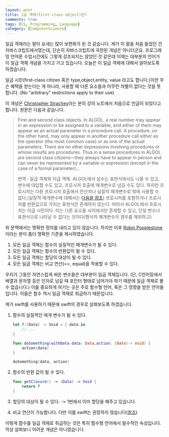 ```yaml
---
layout: post
title: 1급 객체(first-class object)란?
comments: true
tags: [CS, Programming, Language]
category: [ComputerScience]
---  
```


일급 객체라는 말이 요새는 많이 보편화가 된 것 같습니다. 제가 이 말을 처음 들었던 건 자바스크립트에서였는데, 단순히 자바스크립트에 국한된 개념은 아니더군요. 프로그래밍 언어론 수업시간에도 그렇게 강조되지는 않았던 것 같은데 이제는 대부분의 언어가 이 일급 객체 개념을 가지고 가고 있습니다. 오늘은 이 일급 객체에 대해서 알아보도록 하겠습니다.

일급 시민(first-class citizen 혹은 type,object,entity, value 라고도 합니다.)이란 무슨 혜택을 받는다는 게 아니라, 사용할 때 다른 요소들과 아무런 차별이 없다는 것을 뜻합니다. (No "arbitrary" restrictions apply to their use)  

이 개념은 [Christopher Strachey](https://en.wikipedia.org/wiki/Christopher_Strachey)라는 분의 강의 노트에서 처음으로 언급이 되었다고 합니다. 원문은 다음과 같습니다.

> First and second class objects. In ALGOL, a real number may appear in an expression or be assigned to a variable, and either of them may appear as an actual parameter in a procedure call. A procedure, on the other hand, may only appear in another procedure call either as the operator (the most common case) or as one of the actual parameters. There are no other expressions involving procedures or whose results are procedures. Thus in a sense procedures in ALGOL are second class citizens—they always have to appear in person and can never be represented by a variable or expression (except in the case of a formal parameter)... 
>
> 번역 : 일급 객체와 이급 객체. ALGOL에서 실수는 표현식에서도 나올 수 있고, 변수에 대입할 수도 있고, 프로시저 호출에 매개변수로 넘길 수도 있다. 하지만 프로시저는 다른 프로시저 호출에서 연산자나 실질적 매개변수로 밖에 사용할 수 없다.(실질적 매개변수에 대해서는 [다음을 참조](https://chortle.ccsu.edu/Java5/Notes/chap34A/ch34A_3.html)) 프로시저를 포함하거나 프로시저를 반환값으로 가지는 표현식은 존재하지 않는다. 따라서  ALGOL에서 프로시저는 이급 시민이다. 이는 다른 요소들 사이에서만 존재할 수 있고, 단일 변수나 표현식으로 나타날 수 없다는 것이다(형식적 매개변수의 경우를 제외하고)  

위 문맥에서는 명확한 정의를 내리고 있지 않습니다. 하지만 이후 [Robin Popplestone](https://en.wikipedia.org/wiki/Robin_Popplestone)이라는 분이 좀더 명확한 기준을 제시하였습니다.  

1. 모든 일급 객체는 함수의 실질적인 매개변수가 될 수 있다.
2. 모든 일급 객체는 함수의 반환값이 될 수 있다.
3. 모든 일급 객체는 할당의 대상이 될 수 있다.
4. 모든 일급 객체는 비교 연산(==, equal)을 적용할 수 있다.
   
우리가 그동안 자연스럽게 써온 변수들은 대부분이 일급 객체입니다. (단, C언어등에서 배열과 문자열 등은 인자로 넘길 때 포인터 형태로 넘어가야 하기 때문에 일급 객체로 볼 수 없습니다.) 이를 중요하게 여기는 곳은 주로 함수형 언어, 혹은 그 영향을 받은 언어들입니다. 이들은 함수 역시 일급 객체로 취급하기 때문입니다.

제가 swift를 사용하기 때문에 swift의 경우로 살펴보도록 하겠습니다. 


1. 함수의 실질적인 매개 변수가 될 수 있다. 

    ```swift
    let f:(Data) -> Void = { data in
        // ...
    } 

    func doSomething(withData data: Data,action: (Data)-> Void) {
        action(data)
    }

    doSomething(data, action) 
    ```  

2. 함수의 반환 값이 될 수 있다.

    ```swift
    func getClosure() -> (Data) -> Void {
        return f
    }
    ```  

3. 할당의 대상이 될 수 있다. -> 1번에서 이미 할당을 해주고 있습니다.

4. 비교 연산이 가능합니다. 다만 이를 swift는 권장하지 않습니다([참조](https://stackoverflow.com/questions/24111984/how-do-you-test-functions-and-closures-for-equality))  

이렇게 함수를 일급 객체로 취급하는 것은 특히 함수형 언어에서 필수적인 속성입니다. 막상 살펴보니 어려운 개념은 아니였습니다.